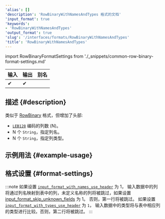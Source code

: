```yaml
---
'alias': []
'description': 'RowBinaryWithNamesAndTypes 格式的文档'
'input_format': true
'keywords':
- 'RowBinaryWithNamesAndTypes'
'output_format': true
'slug': '/interfaces/formats/RowBinaryWithNamesAndTypes'
'title': 'RowBinaryWithNamesAndTypes'
---
```


import RowBinaryFormatSettings from './_snippets/common-row-binary-format-settings.md'

| 输入 | 输出 | 别名 |
|------|------|------|
| ✔    | ✔    |      |

## 描述 {#description}

类似于 [RowBinary](./RowBinary.md) 格式，但增加了头部:

- [`LEB128`](https://en.wikipedia.org/wiki/LEB128) 编码的列数 (N)。
- N 个 `String`，指定列名。
- N 个 `String`，指定列类型。

## 示例用法 {#example-usage}

## 格式设置 {#format-settings}

<RowBinaryFormatSettings/>

:::note
如果设置 [`input_format_with_names_use_header`](/operations/settings/settings-formats.md/#input_format_with_names_use_header) 为 1，
输入数据中的列将通过列名映射到表中的列，未定义名称的列将被跳过，如果设置 [input_format_skip_unknown_fields](/operations/settings/settings-formats.md/#input_format_skip_unknown_fields) 为 1。
否则，第一行将被跳过。
如果设置 [`input_format_with_types_use_header`](/operations/settings/settings-formats.md/#input_format_with_types_use_header) 为 `1`，
输入数据中的类型将与表中相应列的类型进行比较。否则，第二行将被跳过。
:::
